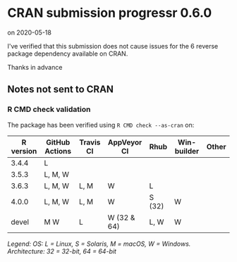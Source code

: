 # CRAN submission progressr 0.6.0

on 2020-05-18

I've verified that this submission does not cause issues for the 6 reverse package dependency available on CRAN.

Thanks in advance


## Notes not sent to CRAN

### R CMD check validation

The package has been verified using `R CMD check --as-cran` on:

| R version          | GitHub Actions | Travis CI | AppVeyor CI | Rhub      | Win-builder | Other  |
| ------------------ | -------------- | --------- | ----------- | --------- | ----------- | ------ |
| 3.4.4              | L              |           |             |           |             |        |
| 3.5.3              | L, M, W        |           |             |           |             |        |
| 3.6.3              | L, M, W        | L, M      | W           | L         |             |        |
| 4.0.0              | L, M, W        | L, M      | W           | S (32)    | W           |        |
| devel              |    M  W        | L         | W (32 & 64) | L, W      | W           |        |

*Legend: OS: L = Linux, S = Solaris, M = macOS, W = Windows.  Architecture: 32 = 32-bit, 64 = 64-bit*
